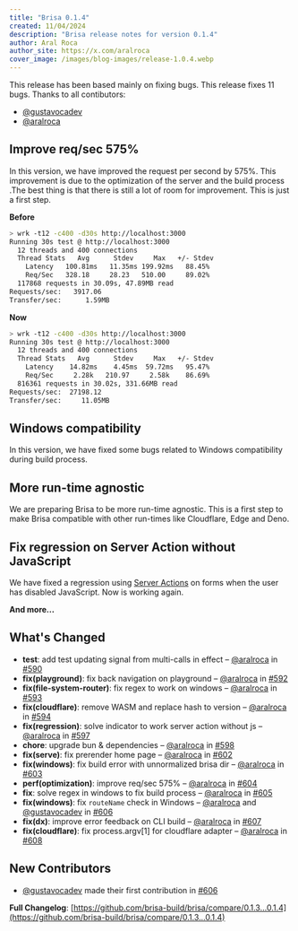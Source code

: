 ```yaml
---
title: "Brisa 0.1.4"
created: 11/04/2024
description: "Brisa release notes for version 0.1.4"
author: Aral Roca
author_site: https://x.com/aralroca
cover_image: /images/blog-images/release-1.0.4.webp
---
```


This release has been based mainly on fixing bugs. This release fixes 11 bugs. Thanks to all contibutors:

- [@gustavocadev](https://github.com/gustavocadev)
- [@aralroca](https://github.com/aralroca)

## Improve req/sec 575%

In this version, we have improved the request per second by 575%. This improvement is due to the optimization of the server and the build process .The best thing is that there is still a lot of room for improvement. This is just a first step.

**Before**

```sh
> wrk -t12 -c400 -d30s http://localhost:3000
Running 30s test @ http://localhost:3000
  12 threads and 400 connections
  Thread Stats   Avg      Stdev     Max   +/- Stdev
    Latency   100.81ms   11.35ms 199.92ms   88.45%
    Req/Sec   328.18     28.23   510.00     89.02%
  117868 requests in 30.09s, 47.89MB read
Requests/sec:   3917.06
Transfer/sec:      1.59MB
```

**Now**

```sh
> wrk -t12 -c400 -d30s http://localhost:3000
Running 30s test @ http://localhost:3000
  12 threads and 400 connections
  Thread Stats   Avg      Stdev     Max   +/- Stdev
    Latency    14.82ms    4.45ms  59.72ms   95.47%
    Req/Sec     2.28k   210.97     2.58k    86.69%
  816361 requests in 30.02s, 331.66MB read
Requests/sec:  27198.12
Transfer/sec:     11.05MB
```

## Windows compatibility

In this version, we have fixed some bugs related to Windows compatibility during build process.

## More run-time agnostic

We are preparing Brisa to be more run-time agnostic. This is a first step to make Brisa compatible with other run-times like Cloudflare, Edge and Deno.

## Fix regression on Server Action without JavaScript

We have fixed a regression using [Server Actions](https://brisa.build/building-your-application/data-management/server-actions) on forms when the user has disabled JavaScript. Now is working again.

**And more...**

## What's Changed

- **test**: add test updating signal from multi-calls in effect – [@aralroca](https://github.com/aralroca) in [#590](https://github.com/brisa-build/brisa/pull/590)
- **fix(playground)**: fix back navigation on playground – [@aralroca](https://github.com/aralroca) in [#592](https://github.com/brisa-build/brisa/pull/592)
- **fix(file-system-router)**: fix regex to work on windows – [@aralroca](https://github.com/aralroca) in [#593](https://github.com/brisa-build/brisa/pull/593)
- **fix(cloudflare)**: remove WASM and replace hash to version – [@aralroca](https://github.com/aralroca) in [#594](https://github.com/brisa-build/brisa/pull/594)
- **fix(regression)**: solve indicator to work server action without js – [@aralroca](https://github.com/aralroca) in [#597](https://github.com/brisa-build/brisa/pull/597)
- **chore**: upgrade bun & dependencies – [@aralroca](https://github.com/aralroca) in [#598](https://github.com/brisa-build/brisa/pull/598)
- **fix(serve)**: fix prerender home page – [@aralroca](https://github.com/aralroca) in [#602](https://github.com/brisa-build/brisa/pull/602)
- **fix(windows)**: fix build error with unnormalized brisa dir – [@aralroca](https://github.com/aralroca) in [#603](https://github.com/brisa-build/brisa/pull/603)
- **perf(optimization)**: improve req/sec 575% – [@aralroca](https://github.com/aralroca) in [#604](https://github.com/brisa-build/brisa/pull/604)
- **fix**: solve regex in windows to fix build process – [@aralroca](https://github.com/aralroca) in [#605](https://github.com/brisa-build/brisa/pull/605)
- **fix(windows)**: fix `routeName` check in Windows – [@aralroca](https://github.com/aralroca) and [@gustavocadev](https://github.com/gustavocadev) in [#606](https://github.com/brisa-build/brisa/pull/606)
- **fix(dx)**: improve error feedback on CLI build – [@aralroca](https://github.com/aralroca) in [#607](https://github.com/brisa-build/brisa/pull/607)
- **fix(cloudflare)**: fix process.argv[1] for cloudflare adapter – [@aralroca](https://github.com/aralroca) in [#608](https://github.com/brisa-build/brisa/pull/608)

## New Contributors

- [@gustavocadev](https://github.com/gustavocadev) made their first contribution in [#606](https://github.com/brisa-build/brisa/pull/606)

**Full Changelog**: [https://github.com/brisa-build/brisa/compare/0.1.3...0.1.4](https://github.com/brisa-build/brisa/compare/0.1.3...0.1.4)
